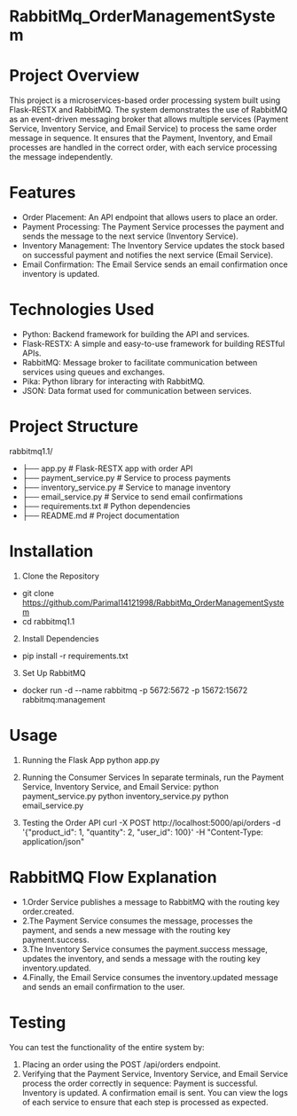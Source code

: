 # RabbitMq_OrderManagementSystem

# Project Overview
This project is a microservices-based order processing system built using Flask-RESTX and RabbitMQ. The system demonstrates the use of RabbitMQ as an event-driven messaging broker that allows multiple services (Payment Service, Inventory Service, and Email Service) to process the same order message in sequence. It ensures that the Payment, Inventory, and Email processes are handled in the correct order, with each service processing the message independently.

# Features
* Order Placement: An API endpoint that allows users to place an order.
* Payment Processing: The Payment Service processes the payment and sends the message to the next service (Inventory Service).
* Inventory Management: The Inventory Service updates the stock based on successful payment and notifies the next service (Email Service).
* Email Confirmation: The Email Service sends an email confirmation once inventory is updated.

# Technologies Used
* Python: Backend framework for building the API and services.
* Flask-RESTX: A simple and easy-to-use framework for building RESTful APIs.
* RabbitMQ: Message broker to facilitate communication between services using queues and exchanges.
* Pika: Python library for interacting with RabbitMQ.
* JSON: Data format used for communication between services.

# Project Structure
rabbitmq1.1/
* ├── app.py                  # Flask-RESTX app with order API
* ├── payment_service.py      # Service to process payments
* ├── inventory_service.py    # Service to manage inventory
* ├── email_service.py        # Service to send email confirmations
* ├── requirements.txt        # Python dependencies
* ├── README.md               # Project documentation

# Installation
1. Clone the Repository
* git clone https://github.com/Parimal14121998/RabbitMq_OrderManagementSystem
* cd rabbitmq1.1 
2. Install Dependencies
* pip install -r requirements.txt
3. Set Up RabbitMQ
* docker run -d --name rabbitmq -p 5672:5672 -p 15672:15672 rabbitmq:management


# Usage
1. Running the Flask App
python app.py

2. Running the Consumer Services
In separate terminals, run the Payment Service, Inventory Service, and Email Service:
python payment_service.py
python inventory_service.py
python email_service.py

3. Testing the Order API
curl -X POST http://localhost:5000/api/orders -d '{"product_id": 1, "quantity": 2, "user_id": 100}' -H "Content-Type: application/json"

# RabbitMQ Flow Explanation
* 1.Order Service publishes a message to RabbitMQ with the routing key order.created.
* 2.The Payment Service consumes the message, processes the payment, and sends a new message with the routing key payment.success.
* 3.The Inventory Service consumes the payment.success message, updates the inventory, and sends a message with the routing key inventory.updated.
* 4.Finally, the Email Service consumes the inventory.updated message and sends an email confirmation to the user.

# Testing
You can test the functionality of the entire system by:

1. Placing an order using the POST /api/orders endpoint.
2. Verifying that the Payment Service, Inventory Service, and Email Service process the order correctly in sequence:
Payment is successful.
Inventory is updated.
A confirmation email is sent.
You can view the logs of each service to ensure that each step is processed as expected.